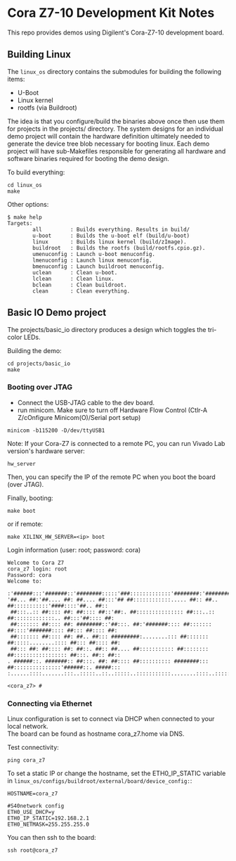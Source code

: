 # Cora Z7-10 Development Kit Notes

This repo provides demos using Digilent's Cora-Z7-10 development board.

## Building Linux

The ```linux_os``` directory contains the submodules for building the following items:
- U-Boot
- Linux kernel
- rootfs (via Buildroot)

The idea is that you configure/build the binaries above once then use them for
projects in the projects/ directory.  The system designs for an individual demo
project will contain the hardware definition ultimately needed to generate the
device tree blob necessary for booting linux. Each demo project will have
sub-Makefiles responsible for generating all hardware and software binaries
required for booting the demo design.

To build everything:
```
cd linux_os
make
```
Other options:
```
$ make help
Targets:
        all         : Builds everything. Results in build/
        u-boot      : Builds the u-boot elf (build/u-boot)
        linux       : Builds linux kernel (build/zImage).
        buildroot   : Builds the rootfs (build/rootfs.cpio.gz).
        umenuconfig : Launch u-boot menuconfig.
        lmenuconfig : Launch linux menuconfig.
        bmenuconfig : Launch buildroot menuconfig.
        uclean      : Clean u-boot.
        lclean      : Clean linux.
        bclean      : Clean buildroot.
        clean       : Clean everything.
```

## Basic IO Demo project

The projects/basic_io directory produces a design which toggles the tri-color LEDs.

Building the demo:
```
cd projects/basic_io
make
```

### Booting over JTAG

- Connect the USB-JTAG cable to the dev board.
- run minicom. Make sure to turn off Hardware Flow Control (Ctlr-A Z/cOnfigure Minicom(O)/Serial port setup)
```
minicom -b115200 -D/dev/ttyUSB1
```

Note: If your Cora-Z7 is connected to a remote PC, you can run Vivado Lab version's hardware server:
```
hw_server
```
Then, you can specify the IP of the remote PC when you boot the board (over JTAG).

Finally, booting:
```
make boot
```
or if remote:
```
make XILINX_HW_SERVER=<ip> boot
```

Login information (user: root; password: cora)

```
Welcome to Cora Z7
cora_z7 login: root
Password: cora
Welcome to:

:'######:::'#######::'########:::::'###:::::::::::::'########:'########:::::::::::::'##:::::'#####:::
'##... ##:'##.... ##: ##.... ##:::'## ##::::::::::::..... ##:: ##..  ##:::::::::::'####::::'##.. ##::
 ##:::..:: ##:::: ##: ##:::: ##::'##:. ##::::::::::::::: ##:::..:: ##:::::::::::::.. ##:::'##:::: ##:
 ##::::::: ##:::: ##: ########::'##:::. ##:'#######:::: ##::::::: ##::::'#######:::: ##::: ##:::: ##:
 ##::::::: ##:::: ##: ##.. ##::: #########:........::: ##::::::: ##:::::........:::: ##::: ##:::: ##:
 ##::: ##: ##:::: ##: ##::. ##:: ##.... ##::::::::::: ##:::::::: ##::::::::::::::::: ##:::. ##:: ##::
. ######::. #######:: ##:::. ##: ##:::: ##:::::::::: ########::: ##:::::::::::::::'######::. #####:::
:......::::.......:::..:::::..::..:::::..:::::::::::........::::..::::::::::::::::......::::.....::::

<cora_z7> #
```

### Connecting via Ethernet

Linux configuration is set to connect via DHCP when connected to your local network.  
The board can be found as hostname cora_z7.home via DNS.

Test connectivity:
```
ping cora_z7
```

To set a static IP or change the hostname, set the ETH0_IP_STATIC variable in ```linux_os/configs/buildroot/external/board/device_config:```:

```
HOSTNAME=cora_z7

#S40network config
ETH0_USE_DHCP=y
ETH0_IP_STATIC=192.168.2.1
ETH0_NETMASK=255.255.255.0
```

You can then ssh to the board:
```
ssh root@cora_z7
```
